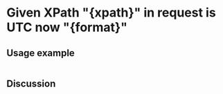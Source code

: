 
Given XPath "{xpath}" in request is UTC now "{format}"
=============================================================================================================

Usage example
-------------

```
```

Discussion
----------
